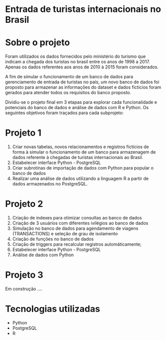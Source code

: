# Entrada de turistas internacionais no Brasil


# Sobre o projeto

Foram utilizados os dados fornecidos pelo ministério do turismo que indicam a chegada dos turistas no brasil entre os anos de 1998 a 2017. Apenas os dados referentes aos anos de 2010 à 2015 foram considerados.

A fim de simular o funcionamento de um banco de dados para gerenciamento de entrada de turistas no país, um novo banco de dados foi proposto para armazenar as informações do dataset e dados ficticios foram gerados para atender todos os requisitos do banco proposto.

Dividiu-se o projeto final em 3 etapas para explorar cada funcionalidade e potenciais do banco de dados e análise de dados com R e Python. Os seguintes objetivos foram traçados para cada subprojeto:

# Projeto 1
1)  Criar novas tabelas, novos relacionamentos e registros fictícios de forma à simular o funcionamento de um banco para armazenagem de dados referente à chegadas de turistas internacionais ao Brasil.
2)  Estabelecer interface Python - PostgreSQL
3)  Criar subrotinas de importação de dados com Python para popular o banco de dados
4)  Realizar uma análise de dados utilizando a linguagem R a partir de dados armazenados no PostgreSQL.

# Projeto 2
1) Criação de indexes para otimizar consultas ao banco de dados
2) Criação de 3 usuários com diferentes ivilégios ao banco de dados
3) Simulação no banco de dados para agendamento de viagens (TRANSACTIONS) e seleção de grau de isolamento
4) Criação de funções no banco de dados
5) Criação de triggers para recalcular registros automáticamente;
6) Estabelecer interface Python - PostgreSQL
7) Análise de dados com Python

# Projeto 3
Em construção ....

# Tecnologias utilizadas
- Python
- PostgreSQL
- R


